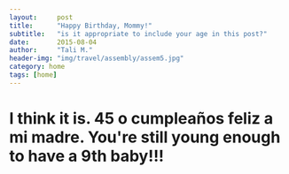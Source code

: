 ```yaml
---
layout:     post
title:      "Happy Birthday, Mommy!"
subtitle:   "is it appropriate to include your age in this post?"
date:       2015-08-04
author:     "Tali M."
header-img: "img/travel/assembly/assem5.jpg"
category: home
tags: [home]
---
```


<h1>I think it is. 45 o cumpleaños feliz a mi madre. You're still young enough to have a 9th baby!!!</h1>